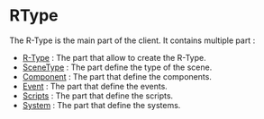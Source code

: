 # RType

The R-Type is the main part of the client. It contains multiple part :

- [R-Type](client-r-type.md) : The part that allow to create the R-Type.
- [SceneType](client-scene-type.md) : The part define the type of the scene.
- [Component](client-component.md) : The part that define the components.
- [Event](client-event.md) : The part that define the events.
- [Scripts](client-scripts.md) : The part that define the scripts.
- [System](client-system.md) : The part that define the systems.